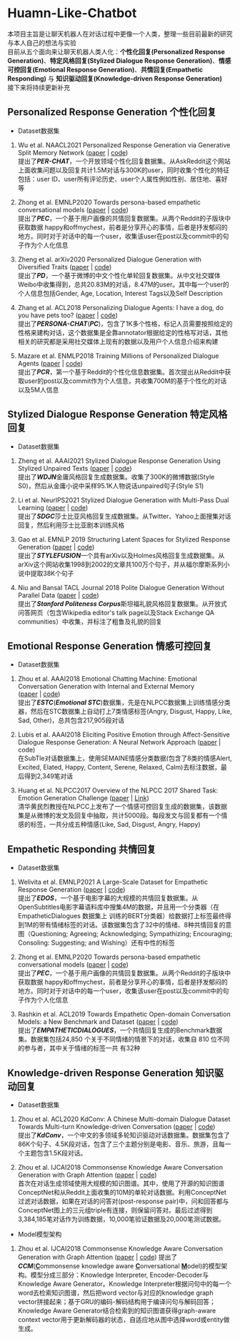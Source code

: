 # Huamn-Like-Chatbot
本项目主旨是让聊天机器人在对话过程中更像一个人类，整理一些目前最新的研究与本人自己的想法与实验  
目前从五个面向来让聊天机器人类人化：**个性化回复(Personalized Response Generation)**、**特定风格回复(Stylized Dialogue Response Generation)**、**情感可控回复(Emotional Response Generation)**、**共情回复(Empathetic Responding)** 与 **知识驱动回复(Knowledge-driven Response Generation)**  
接下来将持续更新补充

## Personalized Response Generation  个性化回复  
- Dataset数据集
1. Wu et al. NAACL2021 Personalized Response Generation via Generative Split Memory Network 
([paper](https://aclanthology.org/2021.naacl-main.157.pdf) | [code](https://github.com/Willyoung2017/PER-CHAT))  
提出了***PER-CHAT***，一个开放领域个性化回复数据集。从AskReddit这个网站上面收集问题以及回复共计1.5M对话与300K的user，同时收集个性化的特征包括：user ID、user所有评论历史、user个人属性例如性别、居住地、喜好等 
  
2. Zhong et al. EMNLP2020 Towards persona-based empathetic conversational models
([paper](https://aclanthology.org/2020.emnlp-main.531.pdf) | [code](https://github.com/zhongpeixiang/PEC))  
提出了***PEC***，一个基于用户画像的共情回复数据集。从两个Reddit的子版块中获取数据 happy和offmychest，前者是分享开心的事情，后者是抒发郁闷的地方。同时对于对话中的每一个user，收集该user在post以及commit中的句子作为个人化信息
  
3. Zheng et al. arXiv2020 Personalized Dialogue Generation with Diversified Traits
([paper](https://arxiv.org/pdf/1901.09672.pdf) | [code](https://github.com/silverriver/PersonalDilaog))  
提出了***PD***，一个基于微博的中文个性化单轮回复数据集。从中文社交媒体Weibo中收集得到，总共20.83M的对话，8.47M的user。其中每一个user的个人信息包括Gender, Age, Location, Interest Tags以及Self Description

4. Zhang et al. ACL2018 Personalizing Dialogue Agents: I have a dog, do you have pets too?
([paper](https://arxiv.org/pdf/1801.07243.pdf) | [code](https://github.com/facebookresearch/ParlAI))   
提出了***PERSONA-CHAT***(***PC***)，包含了1K多个性格，标记人员需要按照给定的性格来建构对话，这个数据集是全靠annotator根据给定的性格写对话，其他相关的研究都是采用社交媒体上现有的数据以及用户个人信息介绍来构建

5. Mazare et al. ENMLP2018 Training Millions of Personalized Dialogue Agents
([paper](https://arxiv.org/pdf/1809.01984.pdf) | [code](https://github.com/Exe-dev/PersonaGeneration))  
提出了***PCR***，第一个基于Reddit的个性化信息数据集。首次提出从Reddit中获取user的post以及commit作为个人信息，共收集700M的基于个性化的对话以及5M人信息

## Stylized Dialogue Response Generation   特定风格回复  
- Dataset数据集
1. Zheng et al. AAAI2021 Stylized Dialogue Response Generation Using Stylized Unpaired Texts
([paper](https://arxiv.org/pdf/2009.12719.pdf) | [code](https://github.com/silverriver/Stylized_Dialog))  
提出了***WDJN***金庸风格回复生成数据集。收集了300K的微博数据(Style S0)，然后从金庸小说中采样95.1K人物说话unpaired句子(Style S1)

2. Li et al. NeurIPS2021 Stylized Dialogue Generation with Multi-Pass Dual Learning
([paper](https://proceedings.neurips.cc/paper/2021/file/ef67f7c2d86352c2c42e19d20f881f53-Paper.pdf) | [code](https://github.com/codebaseli/mpdl))  
提出了***SDGC***莎士比亚风格回复生成数据集。从Twitter、Yahoo上面搜集对话回复，然后利用莎士比亚剧本训练风格

3. Gao et al. EMNLP 2019 Structuring Latent Spaces for Stylized Response Generation
([paper](https://aclanthology.org/D19-1190.pdf) | [code](https://github.com/golsun/StyleFusion))  
提出了***STYLEFUSION***一个具有arXiv以及Holmes风格回复生成数据集。从arXiv这个网站收集1998到2002的文章共100万个句子，并从福尔摩斯系列小说中提取38K个句子

4. Niu and Bansal TACL Journal 2018 Polite Dialogue Generation Without Parallel Data
([paper](https://aclanthology.org/D19-1190.pdf) | [code](https://github.com/golsun/StyleFusion))  
提出了***Stanford Politeness Corpus***斯坦福礼貌风格回复数据集。从开放式问答网页（包含Wikipedia editor's talk page以及Stack Exchange QA communities）中收集，并标注了粗鲁及礼貌的回复

## Emotional Response Generation  情感可控回复  
- Dataset数据集
1. Zhou et al. AAAI2018 Emotional Chatting Machine: Emotional Conversation Generation with Internal and External Memory  
([paper](https://arxiv.org/pdf/1704.01074.pdf) | [code](https://github.com/tuxchow/ecm))  
提出了***ESTC***(***Emotional STC***)数据集，先是在NLPCC数据集上训练情感分类器，然后在STC数据集上自动打上7类情感标签(Angry, Disgust, Happy, Like, Sad, Other)，总共包含217,905段对话  

2. Lubis et al. AAAI2018 Eliciting Positive Emotion through Affect-Sensitive Dialogue Response Generation: A Neural Network Approach
([paper](https://ahcweb01.naist.jp/papers/conference/2018/201802_AAAI_nurul-lu_1/201802_AAAI_nurul-lu_1.paper.pdf) | code)  
在SubTle对话数据集上，使用SEMAINE情感分类数据(包含了8类的情感Alert, Excited, Elated, Happy, Content, Serene, Relaxed, Calm)去标注数据，最后得到2,349笔对话  

3. Huang et al. NLPCC2017 Overview of the NLPCC 2017 Shared Task: Emotion Generation Challenge
([paper](http://coai.cs.tsinghua.edu.cn/hml/media/files/Overview_of_the_NLPCC_2017_Shared_Task__Emotion_Generation_Challenge.pdf) | [Link](http://tcci.ccf.org.cn/conference/2017/dldoc/taskgline04.pdf))  
清华黄民烈教授在NLPCC上发布了一个情感可控回复生成的数据集，该数据集是从微博的发文及回复中抽取，共计5000段。每段发文与回复都有一个情感的标签，一共分成五种情感(Like, Sad, Disgust, Angry, Happy)

## Empathetic Responding    共情回复
- Dataset数据集
1. Welivita et al. EMNLP2021 A Large-Scale Dataset for Empathetic Response Generation
([paper](https://aclanthology.org/2021.emnlp-main.96.pdf) | [code](https://github.com/anuradha1992/EDOS))  
提出了***EDOS***，一个基于电影字幕的大规模的共情回复数据集。从OpenSubtitles电影字幕语料库中搜集4M的数据，并且用一个分类器（在 EmpatheticDialogues 数据集上 训练的BERT分类器）给数据打上标签最终得到1M的带有情绪标签的对话。该数据集包含了32中的情绪、8种共情回复的意图（Questioning; Agreeing; Acknowledging; Sympathizing; Encouraging; Consoling: Suggesting; and Wishing）还有中性的标签

2. Zhong et al. EMNLP2020 Towards persona-based empathetic conversational models
([paper](https://aclanthology.org/2020.emnlp-main.531.pdf) | [code](https://github.com/zhongpeixiang/PEC))  
提出了***PEC***，一个基于用户画像的共情回复数据集。从两个Reddit的子版块中获取数据 happy和offmychest，前者是分享开心的事情，后者是抒发郁闷的地方。同时对于对话中的每一个user，收集该user在post以及commit中的句子作为个人化信息

3. Rashkin et al. ACL2019  Towards Empathetic Open-domain Conversation Models: a New Benchmark and Dataset
([paper](https://arxiv.org/pdf/1811.00207.pdf) | [code](https://github.com/facebookresearch/EmpatheticDialogues))  
提出了***EMPATHETICDIALOGUES***，一个共情回复生成的Benchmark数据集。数据集包括24,850 个关于不同情绪的情景下的对话，收集自 810 位不同的参与者，其中关于情绪的标签一共
有32种

## Knowledge-driven Response Generation    知识驱动回复
- Dataset数据集
1. Zhou et al. ACL2020 KdConv: A Chinese Multi-domain Dialogue Dataset Towards Multi-turn Knowledge-driven Conversation
([paper](https://aclanthology.org/2020.acl-main.635.pdf) | [code](https://github.com/thu-coai/KdConv))  
提出了***KdConv***，一个中文的多领域多轮知识驱动对话数据集。数据集包含了86K个句子、4.5K段对话，包含了三个主题分别是电影、音乐、旅游，且每一个主题包含1.5K段对话。

2. Zhou et al. IJCAI2018 Commonsense Knowledge Aware Conversation Generation with Graph Attention
([paper](https://www.ijcai.org/proceedings/2018/643) | [code](https://github.com/thu-coai/ccm))  
首次在对话生成领域使用大规模的知识图谱。其中，使用了开源的知识图谱ConceptNet和从Reddit上面收集的10M的单轮对话数据。利用ConceptNet过滤对话数据，如果在对话的问答对(post-response pair)中，问和回答都与ConceptNet图上的三元组triple有连接，则保留问答对。最后过滤得到3,384,185笔对话作为训练数据，10,000笔验证数据及20,000笔测试数据。

- Model模型架构
1. Zhou et al. IJCAI2018 Commonsense Knowledge Aware Conversation Generation with Graph Attention
([paper](https://www.ijcai.org/proceedings/2018/643) | [code](https://github.com/thu-coai/ccm)) 
提出了***CCM***(<ins><b>C</b></ins>ommonsense knowledge aware <ins><b>C</b></ins>onversational <ins><b>M</b></ins>odel)的模型架构。模型分成三部分：Knowledge Interpreter, Encoder-Decoder与Knowledge Aware Generator。Knowledge Interpreter根据问句中的每一个word去检索知识图谱，然后把word vector与对应的knowledge graph vector拼接起来；基于GRU的编码-解码结构用于编译问句与解码回答；Knowledge Aware Generator结合检索到的知识图谱获得graph-aware context vector用于更新解码器的状态，自适应地从图中选择word或entity做生成。
